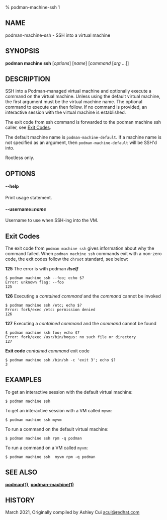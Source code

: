 % podman-machine-ssh 1

## NAME
podman\-machine\-ssh - SSH into a virtual machine

## SYNOPSIS
**podman machine ssh** [*options*] [*name*] [*command* [*arg* ...]]

## DESCRIPTION

SSH into a Podman-managed virtual machine and optionally execute a command
on the virtual machine. Unless using the default virtual machine, the
first argument must be the virtual machine name. The optional command to
execute can then follow. If no command is provided, an interactive session
with the virtual machine is established.

The exit code from ssh command is forwarded to the podman machine ssh caller, see [Exit Codes](#Exit-Codes).

The default machine name is `podman-machine-default`. If a machine name is not specified as an argument,
then `podman-machine-default` will be SSH'd into.

Rootless only.

## OPTIONS

#### **--help**

Print usage statement.

#### **--username**=*name*

Username to use when SSH-ing into the VM.

## Exit Codes

The exit code from `podman machine ssh` gives information about why the command failed.
When `podman machine ssh` commands exit with a non-zero code,
the exit codes follow the `chroot` standard, see below:

  **125** The error is with podman **_itself_**

    $ podman machine ssh --foo; echo $?
    Error: unknown flag: --foo
    125

  **126** Executing a _contained command_ and the _command_ cannot be invoked

    $ podman machine ssh /etc; echo $?
    Error: fork/exec /etc: permission denied
    126

  **127** Executing a _contained command_ and the _command_ cannot be found

    $ podman machine ssh foo; echo $?
    Error: fork/exec /usr/bin/bogus: no such file or directory
    127

  **Exit code** _contained command_ exit code

    $ podman machine ssh /bin/sh -c 'exit 3'; echo $?
    3

## EXAMPLES

To get an interactive session with the default virtual machine:

```
$ podman machine ssh
```

To get an interactive session with a VM called `myvm`:
```
$ podman machine ssh myvm
```

To run a command on the default virtual machine:
```
$ podman machine ssh rpm -q podman
```

To run a command on a VM called `myvm`:
```
$ podman machine ssh  myvm rpm -q podman
```

## SEE ALSO
**[podman(1)](podman.1.md)**, **[podman-machine(1)](podman-machine.1.md)**

## HISTORY
March 2021, Originally compiled by Ashley Cui <acui@redhat.com>
